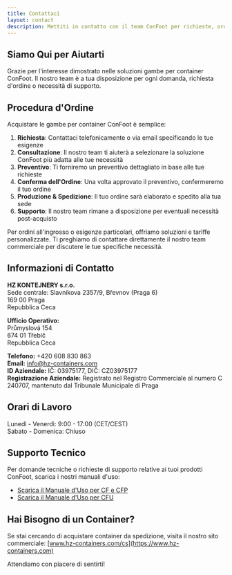 ```yaml
---
title: Contattaci
layout: contact
description: Mettiti in contatto con il team ConFoot per richieste, ordini e supporto.
---
```


## Siamo Qui per Aiutarti

Grazie per l'interesse dimostrato nelle soluzioni gambe per container ConFoot. Il nostro team è a tua disposizione per ogni domanda, richiesta d'ordine o necessità di supporto.

## Procedura d'Ordine

Acquistare le gambe per container ConFoot è semplice:

1. **Richiesta**: Contattaci telefonicamente o via email specificando le tue esigenze
2. **Consultazione**: Il nostro team ti aiuterà a selezionare la soluzione ConFoot più adatta alle tue necessità
3. **Preventivo**: Ti forniremo un preventivo dettagliato in base alle tue richieste
4. **Conferma dell'Ordine**: Una volta approvato il preventivo, confermeremo il tuo ordine
5. **Produzione & Spedizione**: Il tuo ordine sarà elaborato e spedito alla tua sede
6. **Supporto**: Il nostro team rimane a disposizione per eventuali necessità post-acquisto

Per ordini all'ingrosso o esigenze particolari, offriamo soluzioni e tariffe personalizzate. Ti preghiamo di contattare direttamente il nostro team commerciale per discutere le tue specifiche necessità.

## Informazioni di Contatto

**HZ KONTEJNERY s.r.o.**  
Sede centrale: Slavníkova 2357/9, Břevnov (Praga 6)  
169 00 Praga  
Repubblica Ceca

**Ufficio Operativo:**  
Průmyslová 154  
674 01 Třebíč  
Repubblica Ceca

**Telefono:** +420 608 830 863  
**Email:** [info@hz-containers.com](mailto:info@hz-containers.com)  
**ID Aziendale:** IČ: 03975177, DIČ: CZ03975177  
**Registrazione Aziendale:** Registrato nel Registro Commerciale al numero C 240707, mantenuto dal Tribunale Municipale di Praga

## Orari di Lavoro

Lunedì - Venerdì: 9:00 - 17:00 (CET/CEST)  
Sabato - Domenica: Chiuso

## Supporto Tecnico

Per domande tecniche o richieste di supporto relative ai tuoi prodotti ConFoot, scarica i nostri manuali d'uso:
- [Scarica il Manuale d'Uso per CF e CFP](/wp-content/confoot_navod-k-pouziti_CZ.pdf)
- [Scarica il Manuale d'Uso per CFU](/wp-content/confoot_CFU_navod-k-pouziti_CZ.pdf)

## Hai Bisogno di un Container?

Se stai cercando di acquistare container da spedizione, visita il nostro sito commerciale:
[www.hz-containers.com/cs](https://www.hz-containers.com)

Attendiamo con piacere di sentirti!